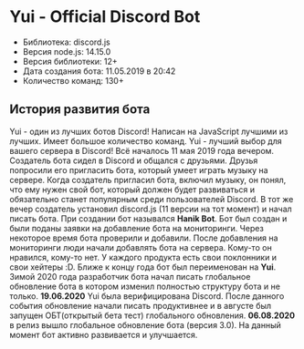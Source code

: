 # Yui - Official Discord Bot

* Библиотека: discord.js
* Версия node.js: 14.15.0
* Версия библиотеки: 12+
* Дата создания бота: 11.05.2019 в 20:42
* Количество команд: 130+

## История развития бота

Yui - один из лучших ботов Discord! Написан на JavaScript лучшими из лучших. Имеет большое количество команд. Yui - лучший выбор для вашего сервера в Discord!
Всё началось 11 мая 2019 года вечером. Создатель бота сидел в Discord и общался с друзьями. Друзья попросили его пригласить бота, который умеет играть музыку на сервере. Когда создатель пригласил бота, включил музыку, он понял, что ему нужен свой бот, который должен будет развиваться и обязательно станет популярным среди пользователей Discord. В тот же вечер создатель установил discord.js (11 версии на тот момент) и начал писать бота. При создании бот назывался **Hanik Bot**. Бот был создан и были поданы заявки на добавление бота на мониторинги. Через некоторое время бота проверили и добавили. После добавления на мониторинги люди начали добавлять бота на сервера. Кому-то он нравился, кому-то нет. У каждого продукта есть свои поклонники и свои хейтеры :D. Ближе к концу года бот был переименован на **Yui**. Зимой 2020 года разработчик бота начал писать глобальное обновление бота в котором изменил полностью структуру бота и не только. **19.06.2020** Yui была верифицирована Discord. После данного события обновление начали писать продуктивнее и в августе был запущен ОБТ(открытый бета тест) глобального обновления. **06.08.2020** в релиз вышло глобальное обновление бота (версия 3.0). На данный момент бот активно развивается и улучшается.
